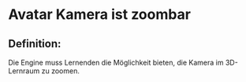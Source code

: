 # Avatar Kamera ist zoombar


## Definition:

Die Engine muss Lernenden die Möglichkeit bieten, die [](Avatar-GE.md) Kamera im 3D-Lernraum zu zoomen.